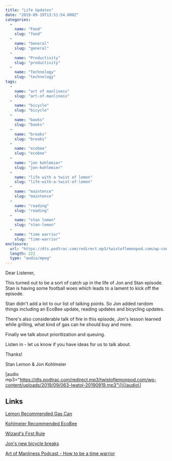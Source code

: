```yaml
---
title: "Life Updates"
date: "2019-09-19T13:51:54.000Z"
categories: 
  - 
    name: "Food"
    slug: "food"
  - 
    name: "General"
    slug: "general"
  - 
    name: "Productivity"
    slug: "productivity"
  - 
    name: "Technology"
    slug: "technology"
tags: 
  - 
    name: "art of manliness"
    slug: "art-of-manliness"
  - 
    name: "bicycle"
    slug: "bicycle"
  - 
    name: "books"
    slug: "books"
  - 
    name: "breaks"
    slug: "breaks"
  - 
    name: "ecobee"
    slug: "ecobee"
  - 
    name: "jon kohlmeier"
    slug: "jon-kohlmeier"
  - 
    name: "life with a twist of lemon"
    slug: "life-with-a-twist-of-lemon"
  - 
    name: "maintence"
    slug: "maintence"
  - 
    name: "reading"
    slug: "reading"
  - 
    name: "stan lemon"
    slug: "stan-lemon"
  - 
    name: "time warrior"
    slug: "time-warrior"
enclosure: 
  url: "https://dts.podtrac.com/redirect.mp3/twistoflemonpod.com/wp-content/uploads/2019/09/063-lwatol-20190919.mp3"
  length: 222
  type: "audio/mpeg"
---
```


Dear Listener,

This turned out to be a sort of catch up in the life of Jon and Stan episode. Stan is having some football woes which leads to a lament to kick off the episode.

Stan didn't add a lot to our list of talking points. So Jon added random things including an EcoBee update, reading updates and bicycling updates.

There's also considerable talk of fire in this episode, Jon's lesson learned while grilling, what kind of gas can he should buy and more.

Finally we talk about prioritization and queuing.

Listen in - let us know if you have ideas for us to talk about.

Thanks!

Stan Lemon & Jon Kohlmeier

\[audio mp3="https://dts.podtrac.com/redirect.mp3/twistoflemonpod.com/wp-content/uploads/2019/09/063-lwatol-20190919.mp3"\]\[/audio\]

## Links

[Lemon Recommended Gas Can](https://amzn.to/30aiW6f)

[Kohlmeier Recommended EcoBee](https://amzn.to/34V5L8K)

[Wizard's First Rule](https://amzn.to/2NnO1xc)

[Jon's new bicycle breaks](https://amzn.to/32Vhd2G)

[Art of Manliness Podcast - How to be a time warrior](https://overcast.fm/+NS2w69m_8)
